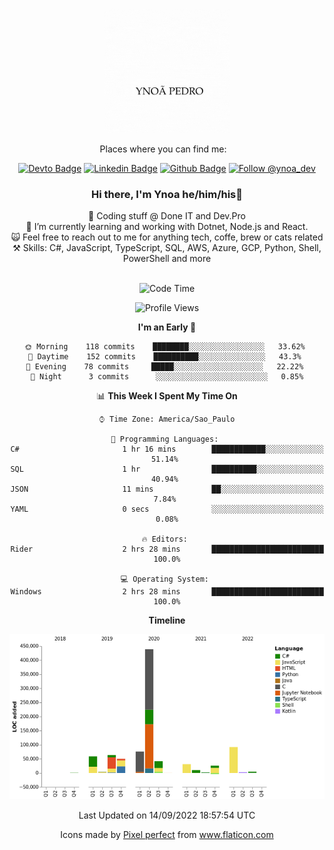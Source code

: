 </p>
<p align='center'>
   <img src="./logo/logo.gif" width="200" height="200">
</p>
<p align='center'>
<a align='center'>
<a> Places where you can find me: </a>&nbsp;&nbsp;
 <div align='center'>
    
[![Devto Badge](https://img.shields.io/badge/-ypedroo-black?style=flat-square&logo=Dev.to&logoColor=white&link=https://dev.to/ypedroo/)](https://dev.to/ypedroo/)
[![Linkedin Badge](https://img.shields.io/badge/-LinkedIn-blue?style=flat-square&logo=Linkedin&logoColor=white&link=https://www.linkedin.com/in/ynoapedro)](https://www.linkedin.com/in/ynoapedro)
[![Github Badge](https://img.shields.io/github/followers/ypedroo?style=social)](https://github.com/ypedroo/)
<a href="https://twitter.com/intent/follow?screen_name=ynoa_dev"><img src="https://img.shields.io/twitter/follow/ynoa_dev.svg?label=Follow%20@ynoa_dev" alt="Follow @ynoa_dev"></img> </a>

### Hi there, I'm Ynoa he/him/his:panda_face:

🔭 Coding stuff @ Done IT and Dev.Pro <br/>
🌱 I’m currently learning and working with Dotnet, Node.js and React.<br/>
:scream_cat: Feel free to reach out to me for anything tech, coffe, brew or cats related <br/>
⚒️ Skills: C#, JavaScript, TypeScript, SQL, AWS, Azure, GCP, Python, Shell, PowerShell and more<br/>
<br/>
<!--START_SECTION:waka-->
![Code Time](http://img.shields.io/badge/Code%20Time-2%2C062%20hrs%2039%20mins-blue)

![Profile Views](http://img.shields.io/badge/Profile%20Views-0-blue)

**I'm an Early 🐤** 

```text
🌞 Morning    118 commits    ████████░░░░░░░░░░░░░░░░░   33.62% 
🌆 Daytime    152 commits    ██████████░░░░░░░░░░░░░░░   43.3% 
🌃 Evening    78 commits     █████░░░░░░░░░░░░░░░░░░░░   22.22% 
🌙 Night      3 commits      ░░░░░░░░░░░░░░░░░░░░░░░░░   0.85%

```


📊 **This Week I Spent My Time On** 

```text
⌚︎ Time Zone: America/Sao_Paulo

💬 Programming Languages: 
C#                       1 hr 16 mins        ████████████░░░░░░░░░░░░░   51.14% 
SQL                      1 hr                ██████████░░░░░░░░░░░░░░░   40.94% 
JSON                     11 mins             ██░░░░░░░░░░░░░░░░░░░░░░░   7.84% 
YAML                     0 secs              ░░░░░░░░░░░░░░░░░░░░░░░░░   0.08%

🔥 Editors: 
Rider                    2 hrs 28 mins       █████████████████████████   100.0%

💻 Operating System: 
Windows                  2 hrs 28 mins       █████████████████████████   100.0%

```

**Timeline**

![Chart not found](https://raw.githubusercontent.com/ypedroo/ypedroo/master/charts/bar_graph.png) 


 Last Updated on 14/09/2022 18:57:54 UTC
<!--END_SECTION:waka-->
Icons made by <a href="https://www.flaticon.com/authors/pixel-perfect" title="Pixel perfect">Pixel perfect</a> from <a href="https://www.flaticon.com/" title="Flaticon"> www.flaticon.com</a>
   </div>
